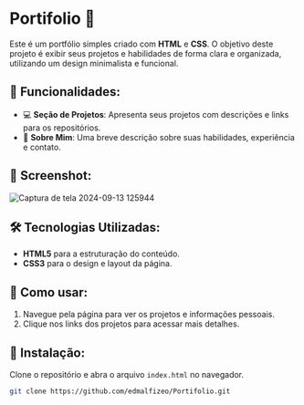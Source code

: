 # Portifolio 💼

Este é um portfólio simples criado com **HTML** e **CSS**. O objetivo deste projeto é exibir seus projetos e habilidades de forma clara e organizada, utilizando um design minimalista e funcional.

## 🌟 Funcionalidades:
- 💻 **Seção de Projetos**: Apresenta seus projetos com descrições e links para os repositórios.
- 📄 **Sobre Mim**: Uma breve descrição sobre suas habilidades, experiência e contato.

## 📸 Screenshot:
![Captura de tela 2024-09-13 125944](https://github.com/user-attachments/assets/c844ec8b-dd45-4c3f-969f-de394fdec253)


## 🛠 Tecnologias Utilizadas:
- **HTML5** para a estruturação do conteúdo.
- **CSS3** para o design e layout da página.

## 🚀 Como usar:
1. Navegue pela página para ver os projetos e informações pessoais.
2. Clique nos links dos projetos para acessar mais detalhes.

## 📂 Instalação:
Clone o repositório e abra o arquivo `index.html` no navegador.

```bash
git clone https://github.com/edmalfizeo/Portifolio.git
